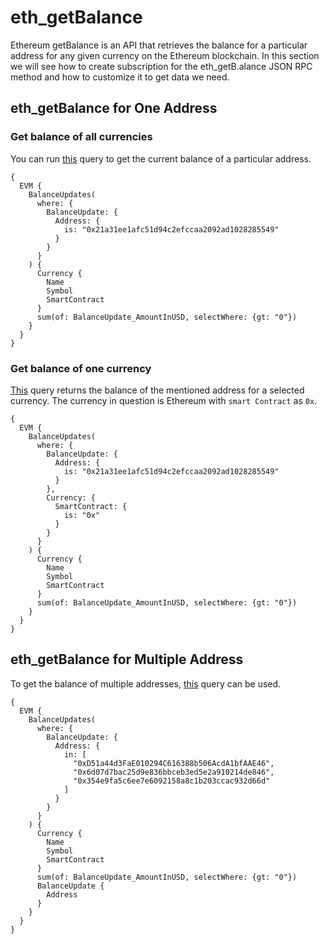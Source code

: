 # eth_getBalance

Ethereum getBalance is an API that retrieves the balance for a particular address for any given currency on the Ethereum blockchain. In this section we will see how to create subscription for the eth_getB.alance JSON RPC method and how to customize it to get data we need.

## eth_getBalance for One Address

### Get balance of all currencies

You can run [this](https://ide.bitquery.io/eth_getBalance-for-one-address_1#) query to get the current balance of a particular address. 

```
{
  EVM {
    BalanceUpdates(
      where: {
        BalanceUpdate: {
          Address: {
            is: "0x21a31ee1afc51d94c2efccaa2092ad1028285549"
          }
        }
      }
    ) {
      Currency {
        Name
        Symbol
        SmartContract
      }
      sum(of: BalanceUpdate_AmountInUSD, selectWhere: {gt: "0"})
    }
  }
}

```

### Get balance of one currency

[This](https://ide.bitquery.io/eth_getBalance-for-one-address-for-eth) query returns the balance of the mentioned address for a selected currency. The currency in question is Ethereum with `smart Contract` as `0x`.

```
{
  EVM {
    BalanceUpdates(
      where: {
        BalanceUpdate: {
          Address: {
            is: "0x21a31ee1afc51d94c2efccaa2092ad1028285549"
          }
        },
        Currency: {
          SmartContract: {
            is: "0x"
          }
        }
      }
    ) {
      Currency {
        Name
        Symbol
        SmartContract
      }
      sum(of: BalanceUpdate_AmountInUSD, selectWhere: {gt: "0"})
    }
  }
}
```

## eth_getBalance for Multiple Address

To get the balance of multiple addresses, [this](https://ide.bitquery.io/eth_getBalance-for-multiple-address) query can be used. 

```
{
  EVM {
    BalanceUpdates(
      where: {
        BalanceUpdate: {
          Address: {
            in: [
              "0xD51a44d3FaE010294C616388b506AcdA1bfAAE46",
              "0x6d07d7bac25d9e836bbceb3ed5e2a910214de846",
              "0x354e9fa5c6ee7e6092158a8c1b203ccac932d66d"
            ]
          }
        }
      }
    ) {
      Currency {
        Name
        Symbol
        SmartContract
      }
      sum(of: BalanceUpdate_AmountInUSD, selectWhere: {gt: "0"})
      BalanceUpdate {
        Address
      }
    }
  }
}

```
